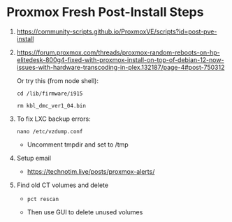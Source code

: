 # Proxmox Fresh Post-Install Steps

1. https://community-scripts.github.io/ProxmoxVE/scripts?id=post-pve-install
2. https://forum.proxmox.com/threads/proxmox-random-reboots-on-hp-elitedesk-800g4-fixed-with-proxmox-install-on-top-of-debian-12-now-issues-with-hardware-transcoding-in-plex.132187/page-4#post-750312

   Or try this (from node shell):
   
   ```
   cd /lib/firmware/i915
   ```
   ```
   rm kbl_dmc_ver1_04.bin
   ```
4. To fix LXC backup errors:
   ```
   nano /etc/vzdump.conf
   ```
     - Uncomment tmpdir and set to /tmp
6. Setup email
      - https://technotim.live/posts/proxmox-alerts/
7. Find old CT volumes and delete
      - ```
        pct rescan
        ```
      - Then use GUI to delete unused volumes
